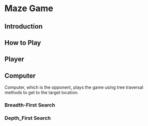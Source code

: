 # Maze Game
## Introduction


## How to Play 


## Player


## Computer
Computer, which is the opponent, plays the game using tree traversal methods to get to the target location.
###  Breadth-First Search


###  Depth_First Search
